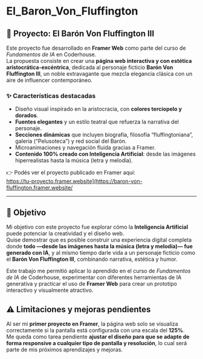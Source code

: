 # El_Baron_Von_Fluffington

## 🎩 Proyecto: El Barón Von Fluffington III  

Este proyecto fue desarrollado en **Framer Web** como parte del curso de *Fundamentos de IA* en Coderhouse.  
La propuesta consiste en crear una **página web interactiva y con estética aristocrática-excéntrica**, dedicada al personaje ficticio **Barón Von Fluffington III**, un noble extravagante que mezcla elegancia clásica con un aire de influencer contemporáneo.  

### ✨ Características destacadas
- Diseño visual inspirado en la aristocracia, con **colores terciopelo y dorados**.  
- **Fuentes elegantes** y un estilo teatral que refuerza la narrativa del personaje.  
- **Secciones dinámicas** que incluyen biografía, filosofía “fluffingtoniana”, galería (“Pelusoteca”) y red social del Barón.  
- Microanimaciones y navegación fluida gracias a Framer.  
- **Contenido 100% creado con Inteligencia Artificial**: desde las imágenes hiperrealistas hasta la música (letra y melodía).  

👉 Podés ver el proyecto publicado en Framer aquí:  
https://tu-proyecto.framer.website](https://baron-von-fluffington.framer.website/

---

## 🧩 Objetivo
Mi objetivo con este proyecto fue explorar cómo la **Inteligencia Artificial** puede potenciar la creatividad y el diseño web.  
Quise demostrar que es posible construir una experiencia digital completa donde **todo —desde las imágenes hasta la música (letra y melodía)— fue generado con IA**, y al mismo tiempo darle vida a un personaje ficticio como el **Barón Von Fluffington III**, combinando narrativa, estética y humor.  

Este trabajo me permitió aplicar lo aprendido en el curso de *Fundamentos de IA* de Coderhouse, experimentar con diferentes herramientas de IA generativa y practicar el uso de **Framer Web** para crear un prototipo interactivo y visualmente atractivo.  

## ⚠️ Limitaciones y mejoras pendientes  

Al ser mi **primer proyecto en Framer**, la página web solo se visualiza correctamente si la pantalla está configurada con una escala del **125%**.  
Me queda como tarea pendiente **ajustar el diseño para que se adapte de forma responsive a cualquier tipo de pantalla y resolución**, lo cual será parte de mis próximos aprendizajes y mejoras.

